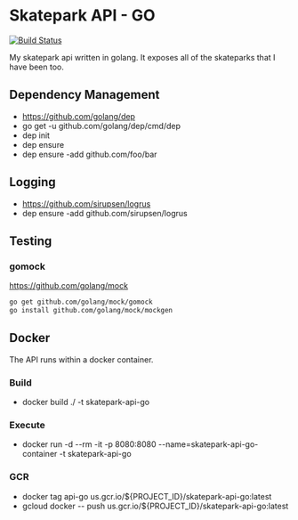 # Skatepark API - GO #

[![Build Status](https://jenkins.derekpedersen.com/job/derekpedersen/skatepark-api-go/master/badge/icon?.png)](https://jenkins.derekpedersen.com/job/derekpedersen/skatepark-api-go/master)

My skatepark api written in golang. It exposes all of the skateparks that I have been too.

## Dependency Management ##

- https://github.com/golang/dep
- go get -u github.com/golang/dep/cmd/dep
- dep init
- dep ensure
- dep ensure -add github.com/foo/bar

## Logging ##

- https://github.com/sirupsen/logrus
- dep ensure -add github.com/sirupsen/logrus

## Testing ##

### gomock ###

https://github.com/golang/mock

```bash
go get github.com/golang/mock/gomock
go install github.com/golang/mock/mockgen
```

## Docker ##

The API runs within a docker container.

### Build ###

- docker build ./ -t skatepark-api-go

### Execute ###

- docker run -d --rm -it -p 8080:8080 --name=skatepark-api-go-container -t skatepark-api-go

### GCR ###

- docker tag api-go us.gcr.io/${PROJECT_ID}/skatepark-api-go:latest
- gcloud docker -- push us.gcr.io/${PROJECT_ID}/skatepark-api-go:latest